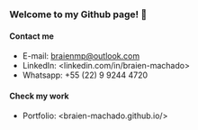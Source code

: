 ### Welcome to my Github page! 👋

#### Contact me
 - E-mail: braienmp@outlook.com
 - LinkedIn: <linkedin.com/in/braien-machado>
 - Whatsapp: +55 (22) 9 9244 4720

#### Check my work
- Portfolio: <braien-machado.github.io/>
